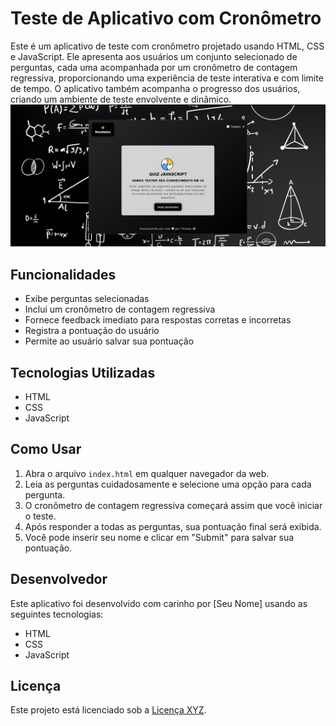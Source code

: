 # Teste de Aplicativo com Cronômetro

Este é um aplicativo de teste com cronômetro projetado usando HTML, CSS e JavaScript. Ele apresenta aos usuários um conjunto selecionado de perguntas, cada uma acompanhada por um cronômetro de contagem regressiva, proporcionando uma experiência de teste interativa e com limite de tempo. O aplicativo também acompanha o progresso dos usuários, criando um ambiente de teste envolvente e dinâmico.
![alt text](image.png)

## Funcionalidades

- Exibe perguntas selecionadas
- Inclui um cronômetro de contagem regressiva
- Fornece feedback imediato para respostas corretas e incorretas
- Registra a pontuação do usuário
- Permite ao usuário salvar sua pontuação

## Tecnologias Utilizadas

- HTML
- CSS
- JavaScript

## Como Usar

1. Abra o arquivo `index.html` em qualquer navegador da web.
2. Leia as perguntas cuidadosamente e selecione uma opção para cada pergunta.
3. O cronômetro de contagem regressiva começará assim que você iniciar o teste.
4. Após responder a todas as perguntas, sua pontuação final será exibida.
5. Você pode inserir seu nome e clicar em "Submit" para salvar sua pontuação.

## Desenvolvedor

Este aplicativo foi desenvolvido com carinho por [Seu Nome] usando as seguintes tecnologias:

- HTML
- CSS
- JavaScript

## Licença

Este projeto está licenciado sob a [Licença XYZ](https://exemplo.com/licenca).
